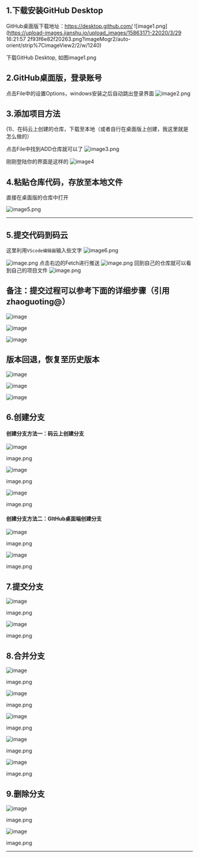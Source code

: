 
## 1.下载安装GitHub Desktop

GitHub桌面版下载地址：https://desktop.github.com/
![image1.png](https://upload-images.jianshu.io/upload_images/15863171-22020/3/29 16:21:57 2f93f6e82f20263.png?imageMogr2/auto-orient/strip%7CimageView2/2/w/1240)


下载GitHub Desktop, 如图image1.png

## 2.GitHub桌面版，登录账号

点击File中的设置Options，windows安装之后自动跳出登录界面
![image2.png](https://upload-images.jianshu.io/upload_images/15863171-01ef68e5d3f008c4.png?imageMogr2/auto-orient/strip%7CimageView2/2/w/1240)
 

## 3.添加项目方法

(1)、在码云上创建的仓库，下载至本地（或者自行在桌面版上创建，我这里就是怎么做的）

点击File中找到ADD仓库就可以了
![image3.png](https://upload-images.jianshu.io/upload_images/15863171-8d1d201c3d39a97b.png?imageMogr2/auto-orient/strip%7CimageView2/2/w/1240)

刚刚登陆你的界面是这样的
![image4](https://upload-images.jianshu.io/upload_images/15863171-53c38484b90a1e65?imageMogr2/auto-orient/strip%7CimageView2/2/w/1240)


## 4.粘贴仓库代码，存放至本地文件

直接在桌面版的仓库中打开

![image5.png](https://upload-images.jianshu.io/upload_images/15863171-033b30bfd533ac47.png?imageMogr2/auto-orient/strip%7CimageView2/2/w/1240)


* * *

## 5.提交代码到码云
这里利用`VScode编辑器`输入些文字
![image6.png](https://upload-images.jianshu.io/upload_images/15863171-11233580b9797e46.png?imageMogr2/auto-orient/strip%7CimageView2/2/w/1240)

![image.png](https://upload-images.jianshu.io/upload_images/15863171-084cfd80787de4b5.png?imageMogr2/auto-orient/strip%7CimageView2/2/w/1240)
点击右边的Fetch进行推送
![image.png](https://upload-images.jianshu.io/upload_images/15863171-d7617cbadd61c565.png?imageMogr2/auto-orient/strip%7CimageView2/2/w/1240)
回到自己的仓库就可以看到自己的项目文件
![image.png](https://upload-images.jianshu.io/upload_images/15863171-18e517f4d37f3357.png?imageMogr2/auto-orient/strip%7CimageView2/2/w/1240)


## 备注：提交过程可以参考下面的详细步骤（引用zhaoguoting@）
![image](https://upload-images.jianshu.io/upload_images/15863171-6f010f79ff7de387?imageMogr2/auto-orient/strip%7CimageView2/2/w/1240)

![image](https://upload-images.jianshu.io/upload_images/15863171-9e919437e8848d29?imageMogr2/auto-orient/strip%7CimageView2/2/w/1240)

![image](https://upload-images.jianshu.io/upload_images/15863171-2c669e941f73852c?imageMogr2/auto-orient/strip%7CimageView2/2/w/1240)

## 版本回退，恢复至历史版本

![image](https://upload-images.jianshu.io/upload_images/15863171-5ed29c9a8bd11e1f?imageMogr2/auto-orient/strip%7CimageView2/2/w/1240)

![image](https://upload-images.jianshu.io/upload_images/15863171-0be69595a99b1ea6?imageMogr2/auto-orient/strip%7CimageView2/2/w/1240)

![image](https://upload-images.jianshu.io/upload_images/15863171-854c5ec507e90ec1?imageMogr2/auto-orient/strip%7CimageView2/2/w/1240)

## 6.创建分支

#### 创建分支方法一：码云上创建分支

![image](https://upload-images.jianshu.io/upload_images/15863171-0034b6d1d70de6f1?imageMogr2/auto-orient/strip%7CimageView2/2/w/1240)

image.png

![image](https://upload-images.jianshu.io/upload_images/15863171-b4c1bac9103a768f?imageMogr2/auto-orient/strip%7CimageView2/2/w/1240)

image.png

![image](https://upload-images.jianshu.io/upload_images/15863171-2285263503ba2829?imageMogr2/auto-orient/strip%7CimageView2/2/w/1240)

image.png

#### 创建分支方法二：GItHub桌面端创建分支

![image](https://upload-images.jianshu.io/upload_images/15863171-efd5744154bc98d9?imageMogr2/auto-orient/strip%7CimageView2/2/w/1240)

image.png

![image](https://upload-images.jianshu.io/upload_images/15863171-454f30e733f42143?imageMogr2/auto-orient/strip%7CimageView2/2/w/1240)

image.png

## 7.提交分支

![image](https://upload-images.jianshu.io/upload_images/15863171-550d84bf8a8a985d?imageMogr2/auto-orient/strip%7CimageView2/2/w/1240)

image.png

![image](https://upload-images.jianshu.io/upload_images/15863171-e2ca7ce7f2a7ac15?imageMogr2/auto-orient/strip%7CimageView2/2/w/1240)

image.png

## 8.合并分支

![image](https://upload-images.jianshu.io/upload_images/15863171-512d6acae058c026?imageMogr2/auto-orient/strip%7CimageView2/2/w/1240)

image.png

![image](https://upload-images.jianshu.io/upload_images/15863171-6bcdd65d37eaa594?imageMogr2/auto-orient/strip%7CimageView2/2/w/1240)

image.png

![image](https://upload-images.jianshu.io/upload_images/15863171-b2c9b9b25547708f?imageMogr2/auto-orient/strip%7CimageView2/2/w/1240)

image.png

![image](https://upload-images.jianshu.io/upload_images/15863171-4dd0ad163cce3532?imageMogr2/auto-orient/strip%7CimageView2/2/w/1240)

image.png

![image](https://upload-images.jianshu.io/upload_images/15863171-8eac69a7e3c7bd34?imageMogr2/auto-orient/strip%7CimageView2/2/w/1240)

image.png

## 9.删除分支

![image](https://upload-images.jianshu.io/upload_images/15863171-101e90e96459d3d4?imageMogr2/auto-orient/strip%7CimageView2/2/w/1240)

image.png

![image](https://upload-images.jianshu.io/upload_images/15863171-10412feeb32c3cb0?imageMogr2/auto-orient/strip%7CimageView2/2/w/1240)

image.png

* * *



